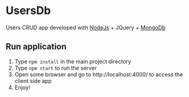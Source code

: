 # UsersDb
Users CRUD app developed with [NodeJs](https://nodejs.org/en/download/) + JQuery + [MongoDb](https://www.mongodb.com/download-center/community)

## Run application
1. Type `npm install` in the main project directory
2. Type `npm start` to run the server
3. Open some browser and go to http://localhost:4000/ to access the client side app
4. Enjoy!

